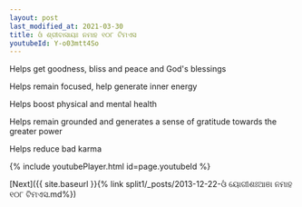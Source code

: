 ```yaml
---
layout: post
last_modified_at: 2021-03-30
title: ଓଁ ଶ୍ରୀବାସାୟଃ ନମାହ ୧୦୮ ଟିମଏସ
youtubeId: Y-o03mtt4So
---
```

 
 
Helps get goodness, bliss and peace and God's blessings
 
Helps remain focused, help generate inner energy 
 
Helps boost physical and mental health 
 
Helps remain grounded and generates a sense of gratitude towards the greater power 
 
Helps reduce bad karma
 
 
 
 


{% include youtubePlayer.html id=page.youtubeId %}
 
[Next]({{ site.baseurl }}{% link  split1/_posts/2013-12-22-ଓଁ ୟୋଗୀଶଃଆଞା ନମାହ ୧୦୮ ଟିମଏସ.md%})
 
